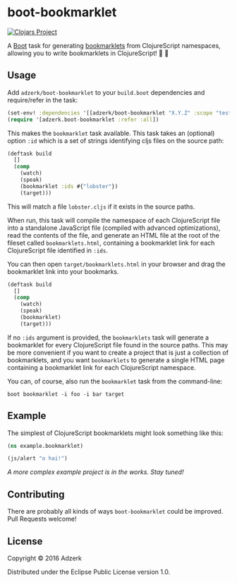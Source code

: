 # boot-bookmarklet

[![Clojars Project](http://clojars.org/adzerk/boot-bookmarklet/latest-version.svg)](http://clojars.org/adzerk/boot-bookmarklet)

A [Boot](http://boot-clj.com) task for generating [bookmarklets](https://en.wikipedia.org/wiki/Bookmarklet) from ClojureScript namespaces, allowing you to write bookmarklets in ClojureScript! :book: :bookmark:

## Usage

Add `adzerk/boot-bookmarklet` to your `build.boot` dependencies and require/refer in the task:

```clojure
(set-env! :dependencies '[[adzerk/boot-bookmarklet "X.Y.Z" :scope "test"]])
(require '[adzerk.boot-bookmarklet :refer :all])
```

This makes the `bookmarklet` task available. This task takes an (optional) option `:id` which is a set of strings identifying cljs files on the source path:

```clojure
(deftask build
  []
  (comp
    (watch)
    (speak)
    (bookmarklet :ids #{"lobster"})
    (target)))
```

This will match a file `lobster.cljs` if it exists in the source paths.

When run, this task will compile the namespace of each ClojureScript file into a standalone JavaScript file (compiled with advanced optimizations), read the contents of the file, and generate an HTML file at the root of the fileset called `bookmarklets.html`, containing a bookmarklet link for each ClojureScript file identified in `:ids`.

You can then open `target/bookmarklets.html` in your browser and drag the bookmarklet link into your bookmarks.

```clojure
(deftask build
  []
  (comp
    (watch)
    (speak)
    (bookmarklet)
    (target)))
```

If no `:ids` argument is provided, the `bookmarklets` task will generate a bookmarklet for every ClojureScript file found in the source paths. This may be more convenient if you want to create a project that is just a collection of bookmarklets, and you want `bookmarklets` to generate a single HTML page containing a bookmarklet link for each ClojureScript namespace.

You can, of course, also run the `bookmarklet` task from the command-line:

```
boot bookmarklet -i foo -i bar target
```

## Example

The simplest of ClojureScript bookmarklets might look something like this:

```clojure
(ns example.bookmarklet)

(js/alert "o hai!")
```

*A more complex example project is in the works. Stay tuned!*

## Contributing

There are probably all kinds of ways `boot-bookmarklet` could be improved. Pull Requests welcome!

## License

Copyright © 2016 Adzerk

Distributed under the Eclipse Public License version 1.0.
